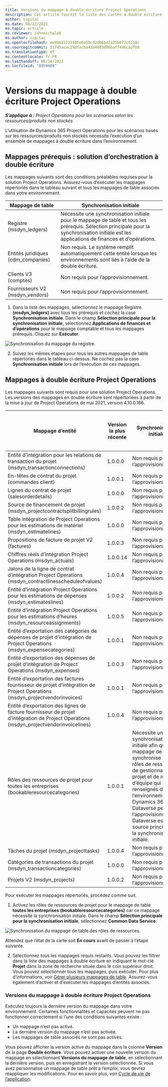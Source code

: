 ```yaml
---
title: Versions du mappage à double écriture Project Operations
description: Cet article fournit la liste des cartes à double écriture requises pour Dynamics 365 Project Operations.
author: sigitac
ms.date: 04/22/2021
ms.topic: article
ms.reviewer: johnmichalak
ms.author: sigitac
ms.openlocfilehash: ee0b6a1722405e6a50c42db6bd2a25b872c6118c
ms.sourcegitcommit: 51745acac29dfacba43a4003d86baff4d6ca2fb8
ms.translationtype: HT
ms.contentlocale: fr-FR
ms.lasthandoff: 06/14/2022
ms.locfileid: "8959409"
---
```

# <a name="project-operations-dual-write-map-versions"></a>Versions du mappage à double écriture Project Operations

_**S’applique à :** Project Operations pour les scénarios selon les ressources/produits non stockés_

L’utilisation de Dynamics 365 Project Operations pour les scénarios basés sur les ressources/produits non stockés nécessite l’exécution d’un ensemble de mappages à double écriture dans l’environnement. 

## <a name="prerequisite-maps-dual-write-orchestration-solution"></a>Mappages prérequis : solution d’orchestration à double écriture

Les mappages suivants sont des conditions préalables requises pour la solution Project Operations. Assurez-vous d’exécuter les mappages répertoriés dans le tableau suivant et tous les mappages de table associés dans votre environnement.

| Mappage de table | Synchronisation initiale |
| --- | --- |
| Registre (msdyn_ledgers) | Nécessite une synchronisation initiale pour le mappage de table et tous les prérequis. Sélection principale pour la synchronisation initiale est les applications de finances et d’opérations. |
| Entités juridiques (cdm_companies) | Non requis. Le système remplit automatiquement cette entité lorsque les environnements sont liés à l’aide de la double écriture. |
| Clients V3 (comptes) | Non requis pour l’approvisionnement. |
| Fournisseurs V2 (msdyn_vendors) | Non requis pour l’approvisionnement. |

1. Dans la liste des mappages, sélectionnez le mappage Registre **(msdyn\_ledgers)** avec tous les prérequis et cochez la case **Synchronisation initiale**. Dans le champ **Sélection principale pour la synchronisation initiale**, sélectionnez **Applications de finances et d’opérations** pour le mappage comptable et tous les mappages prérequis. Cliquez sur **Exécuter**.

![Synchronisation du mappage du registre.](media/DW6.png)

2. Suivez les mêmes étapes pour tous les autres mappages de table répertoriés dans le tableau ci-dessus. Ne cochez pas la case **Synchronisation initiale** lors de l’exécution de ces mappages.

## <a name="project-operations-dual-write-maps"></a>Mappages à double écriture Project Operations

Les mappages suivants sont requis pour une solution Project Operations. Les versions des mappages en double écriture sont répertoriées à partir de la mise à jour de Project Operations de mai 2021, version 4.10.0.186.

| Mappage d’entité | Version la plus récente | Synchronisation initiale | Version requise de Dynamics 365 Finance |
| --- | --- | --- | --- |
| Entité d’intégration pour les relations de transaction du projet (msdyn\_transactionconnections) | 1.0.0.0 | Non requis pour l’approvisionnement. ||
| En-têtes de contrat du projet (commandes client) | 1.0.0.1 | Non requis pour l’approvisionnement. ||
| Lignes du contrat de projet (salesorderdetails) | 1.0.0.0 | Non requis pour l’approvisionnement. ||
| Source de financement de projet (msdyn_projectcontractsplitbillingrules) | 1.0.0.2 | Non requis pour l’approvisionnement. ||
| Table Intégration de Project Operations pour les estimations de matériel (msdyn\_estimatelines) | 1.0.0.0 | Non requis pour l’approvisionnement. ||
| Propositions de facture de projet V2 (factures) | 1.0.0.3 | Non requis pour l’approvisionnement. ||
| Chiffres réels d’intégration Project Operations (msdyn_actuals) | 1.0.0.14 | Non requis pour l’approvisionnement. ||
| Jalons de la ligne de contrat d’intégration Project Operations (msdyn_contractlinesscheduleofvalues) | 1.0.0.4 | Non requis pour l’approvisionnement. ||
| Entité d’intégration Project Operations pour les estimations de dépenses (msdyn_estimateslines) | 1.0.0.2 | Non requis pour l’approvisionnement. ||
| Entité d’intégration Project Operations pour les estimations d’heures (msdyn_resourceassignments) | 1.0.0.5 | Non requis pour l’approvisionnement. ||
| Entité d’exportation des catégories de dépenses de projet d’intégration de Project Operations (msdyn_expensecategories) | 1.0.0.1 | Non requis pour l’approvisionnement. ||
| Entité d’exportation des dépenses de projet d’intégration de Project Operations (msdyn_expenses) | 1.0.0.3 | Non requis pour l’approvisionnement. ||
| Entité d’exportation des factures fournisseur de projet d’intégration de Project Operations (msdyn_projectvendorinvoices) | 1.0.0.1 | Non requis pour l’approvisionnement. |10.0.26 ou version ultérieure|
| Entité d’exportation des lignes de facture fournisseur de projet d’intégration de Project Operations (msdyn_projectvendorinvoicelines) | 1.0.0.4 | Non requis pour l’approvisionnement. | 10.0.26 ou version ultérieure |
| Rôles des ressources de projet pour toutes les entreprises (bookableresourcecategories) | 1.0.0.1 | Nécessite une synchronisation initiale afin que le mappage de table synchronise les rôles de ressources de gestionnaire de projet et de membre d’équipe qui sont renseignés dans l’environnement Dynamics 365 Dataverse pendant l’approvisionnement. Dataverse est la source principale de la synchronisation initiale. ||
| Tâches du projet (msdyn_projecttasks) | 1.0.0.4 | Non requis pour l’approvisionnement. ||
| Catégories de transactions du projet (msdyn_transactioncategories) | 1.0.0.0 | Non requis pour l’approvisionnement. ||
| Projets V2 (msdyn_projects) | 1.0.0.2 | Non requis pour l’approvisionnement. ||

Pour exécuter les mappages répertoriés, procédez comme suit.

1. Activez les rôles de ressources de projet pour le mappage de table **toutes les entreprises (bookableresourcecategories)** car ce mappage nécessite la synchronisation initiale. Dans le champ **Sélection principale pour la synchronisation initiale**, sélectionnez **Common Data Service**. 

 ![Synchronisation du mappage de table des rôles de ressources.](media/6ResourceInitialSync.jpg)

 Attendez que l’état de la carte soit **En cours** avant de passer à l’étape suivante.

2. Sélectionnez tous les mappages requis restants. Vous pouvez les filtrer dans la liste des mappages à double écriture en indiquant le mot-clé **Projet** dans la zone de recherche située dans le coin supérieur droit. Vous pouvez sélectionner tous les mappages, puis exécuter. Pour plus d’informations, voir [Gérer plusieurs mappages de table](/dynamics365/fin-ops-core/dev-itpro/data-entities/dual-write/multiple-entity-maps). Assurez-vous également d’activer et d’exécuter les mappages d’entités associés.

### <a name="project-operations-dual-write-map-versions"></a>Versions du mappage à double écriture Project Operations

Exécutez toujours la dernière version du mappage dans votre environnement. Certaines fonctionnalités et capacités peuvent ne pas fonctionner correctement si l’une des conditions suivantes existe :

- Un mappage n’est pas activé.
- La dernière version du mappage n’est pas activée. 
- Les mappages de table associés ne sont pas activés.

Vous pouvez afficher la version active du mappage dans la colonne **Version** de la page **Double écriture**. Vous pouvez activer une nouvelle version du mappage en sélectionnant **Versions du mappage de table**, en sélectionnant la dernière version, puis en enregistrant la version sélectionnée. Si vous avez personnalisé un mappage de table prêt à l’emploi, vous devrez réappliquer les modifications. Pour en savoir plus, voir [Cycle de vie de l’application](/dynamics365/fin-ops-core/dev-itpro/data-entities/dual-write/app-lifecycle-management).
